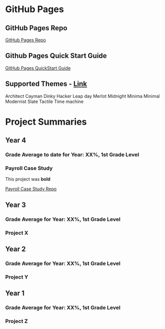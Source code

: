 # GitHub Pages
## GitHub Pages Repo
[GitHub Pages Repo](https://github.com/robertwh09/robertwh09.github.io)

## Github Pages Quick Start Guide
[GitHub Pages QuickStart Guide](https://docs.github.com/en/pages/quickstart)

## Supported Themes - [Link](https://pages.github.com/themes/)
Architect
Cayman
Dinky
Hacker
Leap day
Merlot
Midnight
Minima
Minimal
Modernist
Slate
Tactile
Time machine

# Project Summaries
## Year 4
### Grade Average to date for Year: XX%, 1st Grade Level

### Payroll Case Study
This project was **bold**

[Payroll Case Study Repo](https://github.com/robertwh09/Payroll-Case-Study)

## Year 3
### Grade Average for Year: XX%, 1st Grade Level

### Project X

## Year 2
### Grade Average for Year: XX%, 1st Grade Level

### Project Y

## Year 1
### Grade Average for Year: XX%, 1st Grade Level

### Project Z
